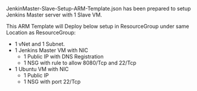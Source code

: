 JenkinMaster-Slave-Setup-ARM-Template.json has been prepared to setup Jenkins Master server with 1 Slave VM.

This ARM Template will Deploy below setup in ResourceGroup under same Location as ResourceGroup:
- 1 vNet and 1 Subnet.
- 1 Jenkins Master VM with NIC
    - 1 Public IP with DNS Registration
    - 1 NSG with rule to allow 8080/Tcp and 22/Tcp
- 1 Ubuntu VM with NIC
    - 1 Public IP
    - 1 NSG with port 22/Tcp